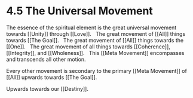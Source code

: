 # 4.5 The Universal Movement
The essence of the spiritual element is the great universal movement towards [[Unity]] through [[Love]].
 
The great movement of [[All]] things towards [[The Goal]]. 
 
The great movement of [[All]] things towards the [[One]]. 
 
The great movement of all things towards [[Coherence]], [[Integrity]], and [[Wholeness]].
 
This [[Meta Movement]] encompasses and transcends all other motion.

Every other movement is secondary to the primary [[Meta Movement]] of [[All]] upwards towards [[The Goal]]. 

Upwards towards our [[Destiny]]. 

